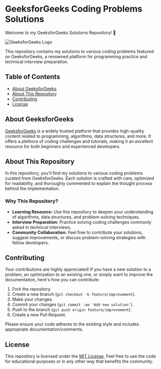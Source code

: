# GeeksforGeeks Coding Problems Solutions

Welcome to my GeeksforGeeks Solutions Repository! 🚀

![GeeksforGeeks Logo](https://www.geeksforgeeks.org/wp-content/uploads/gfg_200X200.png)

This repository contains my solutions to various coding problems featured on GeeksforGeeks, a renowned platform for programming practice and technical interview preparation.

## Table of Contents

- [About GeeksforGeeks](#about-geeksforgeeks)
- [About This Repository](#about-this-repository)
- [Contributing](#contributing)
- [License](#license)

## About GeeksforGeeks

[GeeksforGeeks](https://www.geeksforgeeks.org/) is a widely trusted platform that provides high-quality content related to programming, algorithms, data structures, and more. It offers a plethora of coding challenges and tutorials, making it an excellent resource for both beginners and experienced developers.

## About This Repository

In this repository, you'll find my solutions to various coding problems curated from GeeksforGeeks. Each solution is crafted with care, optimized for readability, and thoroughly commented to explain the thought process behind the implementation.

### Why This Repository?

- **Learning Resource:** Use this repository to deepen your understanding of algorithms, data structures, and problem-solving techniques.
- **Interview Preparation:** Practice solving coding challenges commonly asked in technical interviews.
- **Community Collaboration:** Feel free to contribute your solutions, suggest improvements, or discuss problem-solving strategies with fellow developers.

## Contributing

Your contributions are highly appreciated! If you have a new solution to a problem, an optimization to an existing one, or simply want to improve the documentation, here's how you can contribute:

1. Fork the repository.
2. Create a new branch (`git checkout -b feature/improvement`).
3. Make your changes.
4. Commit your changes (`git commit -am 'Add new solution'`).
5. Push to the branch (`git push origin feature/improvement`).
6. Create a new Pull Request.

Please ensure your code adheres to the existing style and includes appropriate documentation/comments.

## License

This repository is licensed under the [MIT License](LICENSE). Feel free to use the code for educational purposes or in any other way that benefits the community.
